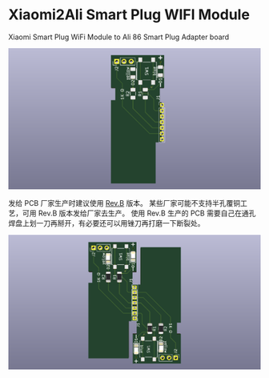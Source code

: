 # Xiaomi2Ali Smart Plug WIFI Module

Xiaomi Smart Plug WiFi Module to Ali 86 Smart Plug Adapter board

![](Images/IMG_0001.png)

发给 PCB 厂家生产时建议使用 [Rev.B](Gerber/Rev.B) 版本。
某些厂家可能不支持半孔覆铜工艺，可用 Rev.B 版本发给厂家去生产。
使用 Rev.B 生产的 PCB 需要自己在通孔焊盘上划一刀再掰开，有必要还可以用锉刀再打磨一下断裂处。

![](Images/IMG_0002.png)
